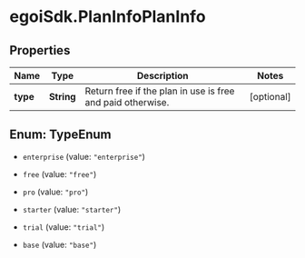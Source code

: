 # egoiSdk.PlanInfoPlanInfo

## Properties
Name | Type | Description | Notes
------------ | ------------- | ------------- | -------------
**type** | **String** | Return free if the plan in use is free and paid otherwise. | [optional] 


<a name="TypeEnum"></a>
## Enum: TypeEnum


* `enterprise` (value: `"enterprise"`)

* `free` (value: `"free"`)

* `pro` (value: `"pro"`)

* `starter` (value: `"starter"`)

* `trial` (value: `"trial"`)

* `base` (value: `"base"`)




